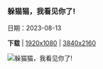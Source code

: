 ### 躲猫猫，我看见你了!

日期：2023-08-13

**下载**  |  [1920x1080](https://cn.bing.com/th?id=OHR.GeckoLeaf_ZH-CN9908456174_1920x1080.jpg)  |  [3840x2160](https://cn.bing.com/th?id=OHR.GeckoLeaf_ZH-CN9908456174_UHD.jpg)

![躲猫猫，我看见你了!](https://cn.bing.com/th?id=OHR.GeckoLeaf_ZH-CN9908456174_1920x1080.jpg "叶片上的小壁虎 (© Darren Greenwood/Alamy)")

